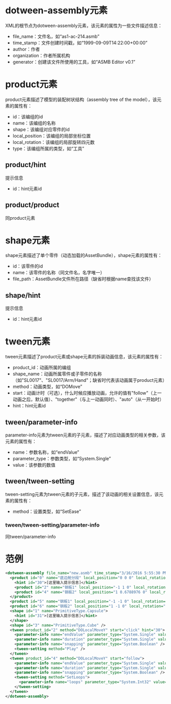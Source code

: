 # dotween-assembly元素
XML的根节点为dotween-assembly元素，该元素的属性为一些文件描述信息：
* file_name：文件名，如“as1-ac-214.asmb”
* time_stamp：文件创建时间戳，如“1999-09-09T14:22:00+00:00”
* author：作者
* organization：作者所属机构
* generator：创建该文件所使用的工具，如“ASMB Editor v0.1”

# product元素
product元素描述了模型的装配树状结构（assembly tree of the model），该元素的属性有：
* id：该编组的id
* name：该编组的名称
* shape：该编组对应零件的id
* local_position：该编组的局部坐标位置
* local_rotation：该编组的局部旋转四元数
* type：该编组所属的类型，如“工具”

## product/hint
提示信息
* id：hint元素id

## product/product
同product元素

# shape元素
shape元素描述了单个零件（动态加载的AssetBundle），shape元素的属性有：
* id：该零件的id
* name：该零件的名称（同文件名，名字唯一）
* file_path：AssetBundle文件所在路径（缺省时根据name查找该文件）

## shape/hint
提示信息
* id：hint元素id

# tween元素
tween元素描述了product元素或shape元素的拆装动画信息，该元素的属性有：
* product_id：动画所属的编组
* shape_name：动画所属零件或子零件的名称（如"SL0017"、"SL0017/Arm/Hand"；缺省时代表该动画属于product元素）
* method：动画类型，如“DOMove”
* start：动画计时（可选），什么时候应播放动画，允许的值有"follow"（上一动画之后，默认值）、"together"（与上一动画同时）、"auto"（从一开始时）
* hint：hint元素id

## tween/parameter-info
parameter-info元素为tween元素的子元素，描述了对应动画类型的相关参数，该元素的属性有：
* name：参数名称，如“endValue”
* parameter_type：参数类型，如“System.Single”
* value：该参数的数值

## tween/tween-setting
tween-setting元素为tween元素的子元素，描述了该动画的相关设置信息，该元素的属性有：
* method：设置类型，如“SetEase”

### tween/tween-setting/parameter-info
同tween/parameter-info

# 范例
```xml
<dotween-assembly file_name="new.asmb" time_stamp="3/16/2016 5:55:30 PM" author="马小明" organization="江南造船厂" generator="ASMB Editor v0.1">
  <product id="0" name="底边舱分段" local_position="0 0 0" local_rotation="0 0 0 1" shape="1">
    <hint id="30">[这里输入提示信息]</hint>
    <product id="2" name="钢板1" local_position="-1 1 0" local_rotation="0 0 0 1" shape="3" />
    <product id="4" name="钢板2" local_position="1 0.6788976 0" local_rotation="0 0 0 1" shape="3" />
  </product>
  <product id="5" name="钢板1" local_position="-1 -1 0" local_rotation="0 0 0 1" shape="3" />
  <product id="6" name="钢板2" local_position="1 -1 0" local_rotation="0 0 0 1" shape="3" />
  <shape id="1" name="PrimitiveType.Capsule">
    <hint id="31">[这里输入提示信息]</hint>
  </shape>
  <shape id="3" name="PrimitiveType.Cube" />
  <tween product_id="2" method="DOLocalMoveY" start="click" hint="30">
    <parameter-info name="endValue" parameter_type="System.Single" value="1" />
    <parameter-info name="duration" parameter_type="System.Single" value="2" />
    <parameter-info name="snapping" parameter_type="System.Boolean" />
    <tween-setting method="Play" />
  </tween>
  <tween product_id="4" method="DOLocalMoveY" start="follow">
    <parameter-info name="endValue" parameter_type="System.Single" value="1" />
    <parameter-info name="duration" parameter_type="System.Single" value="2" />
    <parameter-info name="snapping" parameter_type="System.Boolean" />
    <tween-setting method="SetLoops">
      <parameter-info name="loops" parameter_type="System.Int32" value="-1" />
    </tween-setting>
  </tween>
</dotween-assembly>
```
